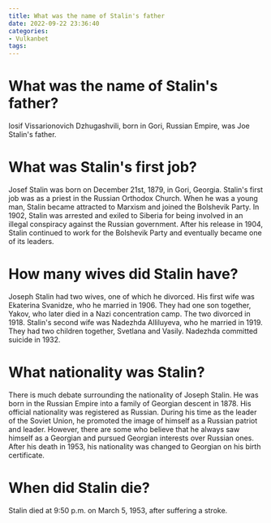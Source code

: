 ```yaml
---
title: What was the name of Stalin's father
date: 2022-09-22 23:36:40
categories:
- Vulkanbet
tags:
---
```



#  What was the name of Stalin's father?

Iosif Vissarionovich Dzhugashvili, born in Gori, Russian Empire, was Joe Stalin's father.

#  What was Stalin's first job?

Josef Stalin was born on December 21st, 1879, in Gori, Georgia. Stalin's first job was as a priest in the Russian Orthodox Church. When he was a young man, Stalin became attracted to Marxism and joined the Bolshevik Party. In 1902, Stalin was arrested and exiled to Siberia for being involved in an illegal conspiracy against the Russian government. After his release in 1904, Stalin continued to work for the Bolshevik Party and eventually became one of its leaders.

#  How many wives did Stalin have?

Joseph Stalin had two wives, one of which he divorced. His first wife was Ekaterina Svanidze, who he married in 1906. They had one son together, Yakov, who later died in a Nazi concentration camp. The two divorced in 1918. Stalin's second wife was Nadezhda Alliluyeva, who he married in 1919. They had two children together, Svetlana and Vasily. Nadezhda committed suicide in 1932.

#  What nationality was Stalin?

There is much debate surrounding the nationality of Joseph Stalin. He was born in the Russian Empire into a family of Georgian descent in 1878. His official nationality was registered as Russian. During his time as the leader of the Soviet Union, he promoted the image of himself as a Russian patriot and leader. However, there are some who believe that he always saw himself as a Georgian and pursued Georgian interests over Russian ones. After his death in 1953, his nationality was changed to Georgian on his birth certificate.

#  When did Stalin die?

Stalin died at 9:50 p.m. on March 5, 1953, after suffering a stroke.